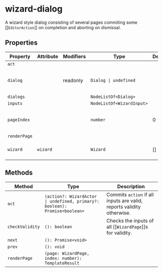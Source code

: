 # wizard-dialog

A wizard style dialog consisting of several pages commiting some
[[`EditorAction`]] on completion and aborting on dismissal.

## Properties

| Property     | Attribute | Modifiers | Type                      | Default | Description                                      |
|--------------|-----------|-----------|---------------------------|---------|--------------------------------------------------|
| `act`        |           |           |                           |         |                                                  |
| `dialog`     |           | readonly  | `Dialog \| undefined`     |         | The `Dialog` showing the active [[`WizardPage`]]. |
| `dialogs`    |           |           | `NodeListOf<Dialog>`      |         |                                                  |
| `inputs`     |           |           | `NodeListOf<WizardInput>` |         |                                                  |
| `pageIndex`  |           |           | `number`                  | 0       | Index of the currently active [[`WizardPage`]]   |
| `renderPage` |           |           |                           |         |                                                  |
| `wizard`     | `wizard`  |           | `Wizard`                  | []      | The [[`Wizard`]] implemented by this dialog.     |

## Methods

| Method          | Type                                             | Description                                      |
|-----------------|--------------------------------------------------|--------------------------------------------------|
| `act`           | `(action?: WizardActor \| undefined, primary?: boolean): Promise<boolean>` | Commits `action` if all inputs are valid, reports validity otherwise. |
| `checkValidity` | `(): boolean`                                    | Checks the inputs of all [[`WizardPage`]]s for validity. |
| `next`          | `(): Promise<void>`                              |                                                  |
| `prev`          | `(): void`                                       |                                                  |
| `renderPage`    | `(page: WizardPage, index: number): TemplateResult` |                                                  |
